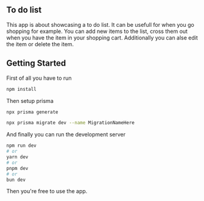 ## To do list

This app is about showcasing a to do list. It can be usefull for when you go shopping for example. 
You can add new items to the list, cross them out when you have the item in your shopping cart. Additionally you can alse edit the item or delete the item.

## Getting Started

First of all you have to run
```bash
npm install
```

Then setup prisma
```bash
npx prisma generate
```

```bash
npx prisma migrate dev --name MigrationNameHere  
```

And finally you can run the development server
```bash
npm run dev
# or
yarn dev
# or
pnpm dev
# or
bun dev
```

Then you're free to use the app.

